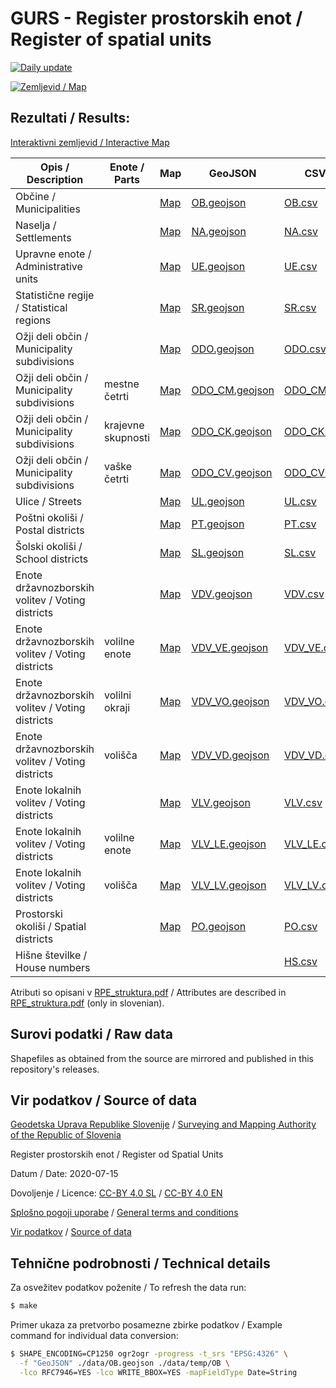 # GURS - Register prostorskih enot / Register of spatial units

[![Daily update](https://github.com/stefanb/gurs-obcine/workflows/Daily%20update/badge.svg)](https://github.com/stefanb/gurs-obcine/actions)

[![Zemljevid / Map](preview.jpg)](https://umap.openstreetmap.fr/sl/map/obcine-v-sloveniji_440646)

## Rezultati / Results:

[Interaktivni zemljevid / Interactive Map](https://umap.openstreetmap.fr/sl/map/obcine-v-sloveniji_440646)

| Opis / Description                               | Enote / Parts      | Map                                                                                       | GeoJSON                                   | CSV                               |
|--------------------------------------------------|--------------------|-------------------------------------------------------------------------------------------|-------------------------------------------|-----------------------------------|
| Občine / Municipalities                          |                    | [Map](https://geojson.io/#id=github:stefanb/gurs-rpe/blob/master/data/OB.geojson)         | [OB.geojson](data/OB.geojson)             | [OB.csv](data/OB.csv)             |
| Naselja / Settlements                            |                    | [Map](https://geojson.io/#id=github:stefanb/gurs-rpe/blob/master/data/NA.geojson)         | [NA.geojson](data/NA.geojson)             | [NA.csv](data/NA.csv)             |
| Upravne enote / Administrative units             |                    | [Map](https://geojson.io/#id=github:stefanb/gurs-rpe/blob/master/data/UE.geojson)         | [UE.geojson](data/UE.geojson)             | [UE.csv](data/UE.csv)             |
| Statistične regije / Statistical regions         |                    | [Map](https://geojson.io/#id=github:stefanb/gurs-rpe/blob/master/data/SR.geojson)         | [SR.geojson](data/SR.geojson)             | [SR.csv](data/SR.csv)             |
| Ožji deli občin / Municipality subdivisions      |                    | [Map](https://geojson.io/#id=github:stefanb/gurs-rpe/blob/master/data/ODO.geojson)        | [ODO.geojson](data/ODO.geojson)           | [ODO.csv](data/ODO.csv)           |
| Ožji deli občin / Municipality subdivisions      | mestne četrti      | [Map](https://geojson.io/#id=github:stefanb/gurs-rpe/blob/master/data/ODO/ODO_CM.geojson) | [ODO_CM.geojson](data/ODO/ODO_CM.geojson) | [ODO_CM.csv](data/ODO/ODO_CM.csv) |
| Ožji deli občin / Municipality subdivisions      | krajevne skupnosti | [Map](https://geojson.io/#id=github:stefanb/gurs-rpe/blob/master/data/ODO/ODO_CK.geojson) | [ODO_CK.geojson](data/ODO/ODO_CK.geojson) | [ODO_CK.csv](data/ODO/ODO_CK.csv) |
| Ožji deli občin / Municipality subdivisions      | vaške četrti       | [Map](https://geojson.io/#id=github:stefanb/gurs-rpe/blob/master/data/ODO/ODO_CV.geojson) | [ODO_CV.geojson](data/ODO/ODO_CV.geojson) | [ODO_CV.csv](data/ODO/ODO_CV.csv) |
| Ulice / Streets                                  |                    | [Map](https://geojson.io/#id=github:stefanb/gurs-rpe/blob/master/data/UL.geojson)         | [UL.geojson](data/UL.geojson)             | [UL.csv](data/UL.csv)             |
| Poštni okoliši / Postal districts                |                    | [Map](https://geojson.io/#id=github:stefanb/gurs-rpe/blob/master/data/PT.geojson)         | [PT.geojson](data/PT.geojson)             | [PT.csv](data/PT.csv)             |
| Šolski okoliši / School districts                |                    | [Map](https://geojson.io/#id=github:stefanb/gurs-rpe/blob/master/data/SL.geojson)         | [SL.geojson](data/SL.geojson)             | [SL.csv](data/SL.csv)             |
| Enote državnozborskih volitev / Voting districts |                    | [Map](https://geojson.io/#id=github:stefanb/gurs-rpe/blob/master/data/VDV.geojson)        | [VDV.geojson](data/VDV.geojson)           | [VDV.csv](data/VDV.csv)           |
| Enote državnozborskih volitev / Voting districts | volilne enote      | [Map](https://geojson.io/#id=github:stefanb/gurs-rpe/blob/master/data/VDV/VDV_VE.geojson) | [VDV_VE.geojson](data/VDV/VDV_VE.geojson) | [VDV_VE.csv](data/VDV/VDV_VE.csv) |
| Enote državnozborskih volitev / Voting districts | volilni okraji     | [Map](https://geojson.io/#id=github:stefanb/gurs-rpe/blob/master/data/VDV/VDV_VO.geojson) | [VDV_VO.geojson](data/VDV/VDV_VO.geojson) | [VDV_VO.csv](data/VDV/VDV_VO.csv) |
| Enote državnozborskih volitev / Voting districts | volišča            | [Map](https://geojson.io/#id=github:stefanb/gurs-rpe/blob/master/data/VDV/VDV_VD.geojson) | [VDV_VD.geojson](data/VDV/VDV_VD.geojson) | [VDV_VD.csv](data/VDV/VDV_VD.csv) |
| Enote lokalnih volitev / Voting districts        |                    | [Map](https://geojson.io/#id=github:stefanb/gurs-rpe/blob/master/data/VLV.geojson)        | [VLV.geojson](data/VLV.geojson)           | [VLV.csv](data/VLV.csv)           |
| Enote lokalnih volitev / Voting districts        | volilne enote      | [Map](https://geojson.io/#id=github:stefanb/gurs-rpe/blob/master/data/VLV/VLV_LE.geojson) | [VLV_LE.geojson](data/VLV/VLV_LE.geojson) | [VLV_LE.csv](data/VLV/VLV_LE.csv) |
| Enote lokalnih volitev / Voting districts        | volišča            | [Map](https://geojson.io/#id=github:stefanb/gurs-rpe/blob/master/data/VLV/VLV_LV.geojson) | [VLV_LV.geojson](data/VLV/VLV_LV.geojson) | [VLV_LV.csv](data/VLV/VLV_LV.csv) |
| Prostorski okoliši / Spatial districts           |                    | [Map](https://geojson.io/#id=github:stefanb/gurs-rpe/blob/master/data/PO.geojson)         | [PO.geojson](data/PO.geojson)             | [PO.csv](data/PO.csv)             |
| Hišne številke / House numbers                   |                    |                                                                                           |                                           |  [HS.csv](data/HS.csv)            |

<!-- 
https://www.e-prostor.gov.si/fileadmin/struktura/sifrant_rpe_enot.htm 
-->

Atributi so opisani v [RPE_struktura.pdf](https://www.e-prostor.gov.si/fileadmin/struktura/RPE_struktura.pdf) / Attributes are described in [RPE_struktura.pdf](https://www.e-prostor.gov.si/fileadmin/struktura/RPE_struktura.pdf) (only in slovenian).

## Surovi podatki / Raw data

Shapefiles as obtained from the source are mirrored and published in this repository's releases.

## Vir podatkov / Source of data

[Geodetska Uprava Republike Slovenije](https://www.gov.si/drzavni-organi/organi-v-sestavi/geodetska-uprava/) / [Surveying and Mapping Authority of the Republic of Slovenia](https://www.gov.si/en/state-authorities/bodies-within-ministries/surveying-and-mapping-authority/)

Register prostorskih enot / Register od Spatial Units

Datum / Date: <!--TS-->2020-07-15<!--/TS-->

Dovoljenje / Licence: [CC-BY 4.0 SL](https://creativecommons.org/licenses/by/4.0/deed.sl) / [CC-BY 4.0 EN](https://creativecommons.org/licenses/by/4.0/deed)

[Splošno pogoji uporabe](https://www.e-prostor.gov.si/fileadmin/struktura/preberi_me.pdf) / [General terms and conditions](https://www.e-prostor.gov.si/fileadmin/struktura/ANG/General_terms.pdf)

[Vir podatkov](https://egp.gu.gov.si/egp) / [Source of data](https://egp.gu.gov.si/egp/?lang=en)

## Tehnične podrobnosti / Technical details

Za osvežitev podatkov poženite / To refresh the data run:

```bash
$ make
```

Primer ukaza za pretvorbo posamezne zbirke podatkov / Example command for individual data conversion:

```bash
$ SHAPE_ENCODING=CP1250 ogr2ogr -progress -t_srs "EPSG:4326" \
  -f "GeoJSON" ./data/OB.geojson ./data/temp/OB \
  -lco RFC7946=YES -lco WRITE_BBOX=YES -mapFieldType Date=String
```
